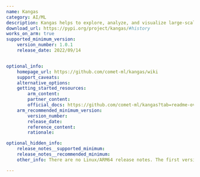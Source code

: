 ```yaml
---
name: Kangas
category: AI/ML
description: Kangas helps to explore, analyze, and visualize large-scale multimedia data. It provides Python API for logging large tables of data, and an intuitive visual interface for performing complex queries against your dataset.
download_url: https://pypi.org/project/kangas/#history
works_on_arm: true
supported_minimum_version:
    version_number: 1.0.1
    release_date: 2022/09/14


optional_info:
    homepage_url: https://github.com/comet-ml/kangas/wiki
    support_caveats:
    alternative_options:
    getting_started_resources:
        arm_content:
        partner_content:
        official_docs: https://github.com/comet-ml/kangas?tab=readme-ov-file#getting-started
    arm_recommended_minimum_version:
        version_number:
        release_date:
        reference_content:
        rationale:

optional_hidden_info:
    release_notes__supported_minimum:
    release_notes__recommended_minimum:
    other_info: There are no Linux/ARM64 release notes. The first version on Pypi can be installed on the Neoverse N1 via pip.

---
```

